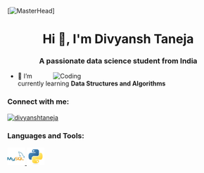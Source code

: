 [![MasterHead](https://camo.githubusercontent.com/d246f1db0e9889b1ff1d2e20848c36120a17299e8ae1346ed2ab9b35c4dcca2f/68747470733a2f2f692e70696e696d672e636f6d2f6f726967696e616c732f39652f30612f63382f39653061633832626331376666303037303864613662643039353933313737652e676966)]
<h1 align="center">Hi 👋, I'm Divyansh Taneja</h1>
<h3 align="center">A passionate data science student from India</h3>
<!-- Image Align Right with Coding -->
<img align="right" alt="Coding" width="400" src="https://camo.githubusercontent.com/be266d8f416b6a6033d379d1db81f5867b356655f92a11c9a6ee36fe4b0d2824/68747470733a2f2f6d656469612e67697068792e636f6d2f6d656469612f7a68595356436972524565495a744f4e43492f67697068792e676966">


- 🌱 I’m currently learning **Data Structures and Algorithms**



<h3 align="left">Connect with me:</h3>
<p align="left">
<a href="https://linkedin.com/in/divyanshtaneja" target="blank"><img align="center" src="https://raw.githubusercontent.com/rahuldkjain/github-profile-readme-generator/master/src/images/icons/Social/linked-in-alt.svg" alt="divyanshtaneja" height="30" width="40" /></a>
</p>

<h3 align="left">Languages and Tools:</h3>
<p align="left"> <a href="https://www.mysql.com/" target="_blank" rel="noreferrer"> <img src="https://raw.githubusercontent.com/devicons/devicon/master/icons/mysql/mysql-original-wordmark.svg" alt="mysql" width="40" height="40"/> </a> <a href="https://www.python.org" target="_blank" rel="noreferrer"> <img src="https://raw.githubusercontent.com/devicons/devicon/master/icons/python/python-original.svg" alt="python" width="40" height="40"/> </a> </p>
